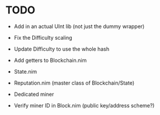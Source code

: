 # TODO

- Add in an actual UInt lib (not just the dummy wrapper)

- Fix the Difficulty scaling
- Update Difficulty to use the whole hash

- Add getters to Blockchain.nim
- State.nim
- Reputation.nim (master class of Blockchain/State)

- Dedicated miner
- Verify miner ID in Block.nim (public key/address scheme?)
